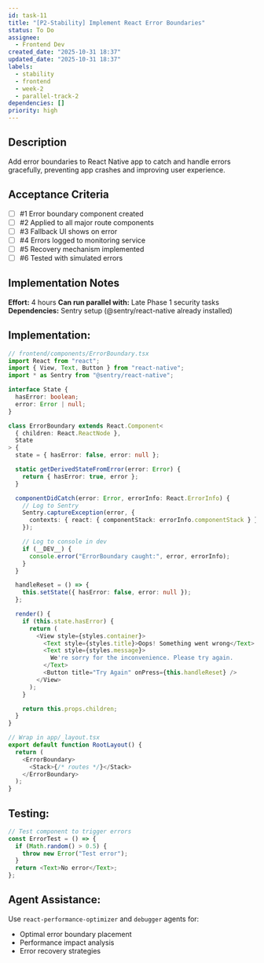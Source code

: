 ```yaml
---
id: task-11
title: "[P2-Stability] Implement React Error Boundaries"
status: To Do
assignee:
  - Frontend Dev
created_date: "2025-10-31 18:37"
updated_date: "2025-10-31 18:37"
labels:
  - stability
  - frontend
  - week-2
  - parallel-track-2
dependencies: []
priority: high
---
```


## Description

<!-- SECTION:DESCRIPTION:BEGIN -->

Add error boundaries to React Native app to catch and handle errors gracefully, preventing app crashes and improving user experience.

<!-- SECTION:DESCRIPTION:END -->

## Acceptance Criteria

<!-- AC:BEGIN -->

- [ ] #1 Error boundary component created
- [ ] #2 Applied to all major route components
- [ ] #3 Fallback UI shows on error
- [ ] #4 Errors logged to monitoring service
- [ ] #5 Recovery mechanism implemented
- [ ] #6 Tested with simulated errors
<!-- AC:END -->

## Implementation Notes

<!-- SECTION:NOTES:BEGIN -->

**Effort:** 4 hours
**Can run parallel with:** Late Phase 1 security tasks
**Dependencies:** Sentry setup (@sentry/react-native already installed)

## Implementation:

```typescript
// frontend/components/ErrorBoundary.tsx
import React from "react";
import { View, Text, Button } from "react-native";
import * as Sentry from "@sentry/react-native";

interface State {
  hasError: boolean;
  error: Error | null;
}

class ErrorBoundary extends React.Component<
  { children: React.ReactNode },
  State
> {
  state = { hasError: false, error: null };

  static getDerivedStateFromError(error: Error) {
    return { hasError: true, error };
  }

  componentDidCatch(error: Error, errorInfo: React.ErrorInfo) {
    // Log to Sentry
    Sentry.captureException(error, {
      contexts: { react: { componentStack: errorInfo.componentStack } },
    });

    // Log to console in dev
    if (__DEV__) {
      console.error("ErrorBoundary caught:", error, errorInfo);
    }
  }

  handleReset = () => {
    this.setState({ hasError: false, error: null });
  };

  render() {
    if (this.state.hasError) {
      return (
        <View style={styles.container}>
          <Text style={styles.title}>Oops! Something went wrong</Text>
          <Text style={styles.message}>
            We're sorry for the inconvenience. Please try again.
          </Text>
          <Button title="Try Again" onPress={this.handleReset} />
        </View>
      );
    }

    return this.props.children;
  }
}

// Wrap in app/_layout.tsx
export default function RootLayout() {
  return (
    <ErrorBoundary>
      <Stack>{/* routes */}</Stack>
    </ErrorBoundary>
  );
}
```

## Testing:

```typescript
// Test component to trigger errors
const ErrorTest = () => {
  if (Math.random() > 0.5) {
    throw new Error("Test error");
  }
  return <Text>No error</Text>;
};
```

## Agent Assistance:

Use `react-performance-optimizer` and `debugger` agents for:

- Optimal error boundary placement
- Performance impact analysis
- Error recovery strategies
<!-- SECTION:NOTES:END -->
